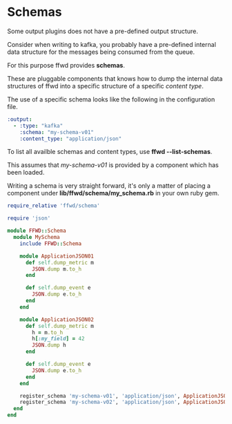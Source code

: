 # Schemas

Some output plugins does not have a pre-defined output structure.

Consider when writing to kafka, you probably have a pre-defined internal data
structure for the messages being consumed from the queue.

For this purpose ffwd provides **schemas**.

These are pluggable components that knows how to dump the internal data
structures of ffwd into a specific structure of a specific *content type*.

The use of a specific schema looks like the following in the configuration
file.

```yaml
:output:
  - :type: "kafka"
    :schema: "my-schema-v01"
    :content_type: "application/json"
```

To list all availble schemas and content types, use **ffwd --list-schemas**.

This assumes that *my-schema-v01* is provided by a component which has been
loaded.

Writing a schema is very straight forward, it's only a matter of placing
a component under **lib/ffwd/schema/my_schema.rb** in your own ruby gem.

```ruby
require_relative 'ffwd/schema'

require 'json'

module FFWD::Schema
  module MySchema
    include FFWD::Schema

    module ApplicationJSON01
      def self.dump_metric m
        JSON.dump m.to_h
      end

      def self.dump_event e
        JSON.dump e.to_h
      end
    end

    module ApplicationJSON02
      def self.dump_metric m
        h = m.to_h
        h[:my_field] = 42
        JSON.dump h
      end

      def self.dump_event e
        JSON.dump e.to_h
      end
    end

    register_schema 'my-schema-v01', 'application/json', ApplicationJSON01
    register_schema 'my-schema-v02', 'application/json', ApplicationJSON02
  end
end
```
